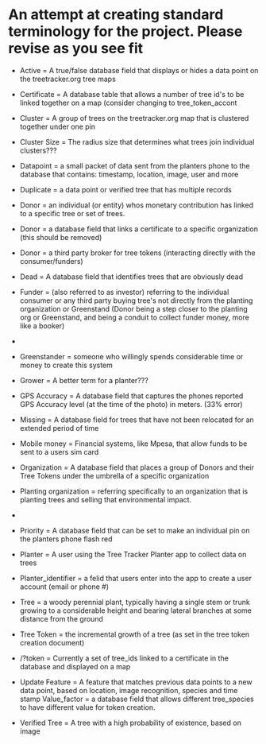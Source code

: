 # An attempt at creating standard terminology for the project. Please revise as you see fit

- Active = A true/false database field that displays or hides a data point on the treetracker.org tree maps
- Certificate = A database table that allows a number of tree id's to be linked together on a map (consider changing to tree_token_accont

- Cluster = A group of trees on the treetracker.org map that is clustered together under one pin
- Cluster Size = The radius size that determines what trees join individual clusters???
- Datapoint = a small packet of data sent from the planters phone to the database that contains: timestamp, location, image, user and more
- Duplicate = a data point or verified tree that has multiple records

- Donor = an individual (or entity) whos monetary contribution has linked to a specific tree or set of trees. 
- Donor = a database field that links a certificate to a specific organization (this should be removed)
- Donor = a third party broker for tree tokens (interacting directly with the consumer/funders)
- Dead = A database field that identifies trees that are obviously dead
- Funder = (also referred to as investor) referring to the individual consumer or any third party buying tree's not directly from the planting organization or Greenstand (Donor being a step closer to the planting org or Greenstand, and being a conduit to collect funder money, more like a booker)
- 
- Greenstander = someone who willingly spends considerable time or money to create this system 
- Grower = A better term for a planter???
- GPS Accuracy = A database field that captures the phones reported GPS Accuracy level (at the time of the photo) in meters. (33% error)
- Missing = A database field for trees that have not been relocated for an extended period of time
- Mobile money = Financial systems, like Mpesa, that allow funds to be sent to a users sim card
- Organization = A database field that places a group of Donors and their Tree Tokens under the umbrella of a specific organization 
- Planting organization = referring specifically to an organization that is planting trees and selling that environmental impact. 
- 
- Priority = A database field that can be set to make an individual pin on the planters phone flash red
- Planter = A user using the Tree Tracker Planter app to collect data on trees
- Planter_identifier = a felid that users enter into the app to create a user account (email or phone #)
- Tree = a woody perennial plant, typically having a single stem or trunk growing to a considerable height and bearing lateral branches at some distance from the ground
- Tree Token = the incremental growth of a tree (as set in the tree token creation document) 
- /?token = Currently a set of tree_ids linked to a certificate in the database and displayed on a map
- Update Feature = A feature that matches previous data points to a new data point, based on location, image recognition, species and time stamp
Value_factor = a database field that allows different tree_species to have different value for token creation.
- Verified Tree = A tree with a high probability of existence, based on image
